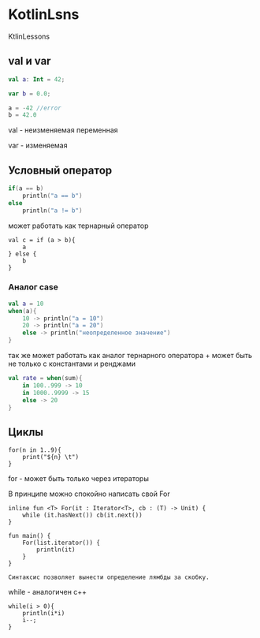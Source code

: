 # KotlinLsns
 KtlinLessons

## val и var

```kotlin
val a: Int = 42;

var b = 0.0;

a = -42 //error
b = 42.0
```

val - неизменяемая переменная

var - изменяемая

## Условный оператор

```kotlin
if(a == b)
    println("a == b")
else
    println("a != b")
```

может работать как тернарный оператор

```
val c = if (a > b){
    a
} else {
    b
}
```

### Аналог case

```kotlin
val a = 10
when(a){
    10 -> println("a = 10")
    20 -> println("a = 20")
    else -> println("неопределенное значение")
}
```

так же может работать как аналог тернарного оператора + может быть не только с константами и ренджами

```kotlin
val rate = when(sum){
    in 100..999 -> 10
    in 1000..9999 -> 15
    else -> 20
}
```


## Циклы

```
for(n in 1..9){
    print("${n} \t")
}
```

for - может быть только через итераторы

В принципе можно спокойно написать свой For

```
inline fun <T> For(it : Iterator<T>, cb : (T) -> Unit) {
    while (it.hasNext()) cb(it.next())
}

fun main() {
    For(list.iterator()) { 
        println(it)
    }
}
```

`Синтаксис позволяет вынести определение лямбды за скобку.`

while - аналогичен c++

```
while(i > 0){
    println(i*i)
    i--;
}
```








